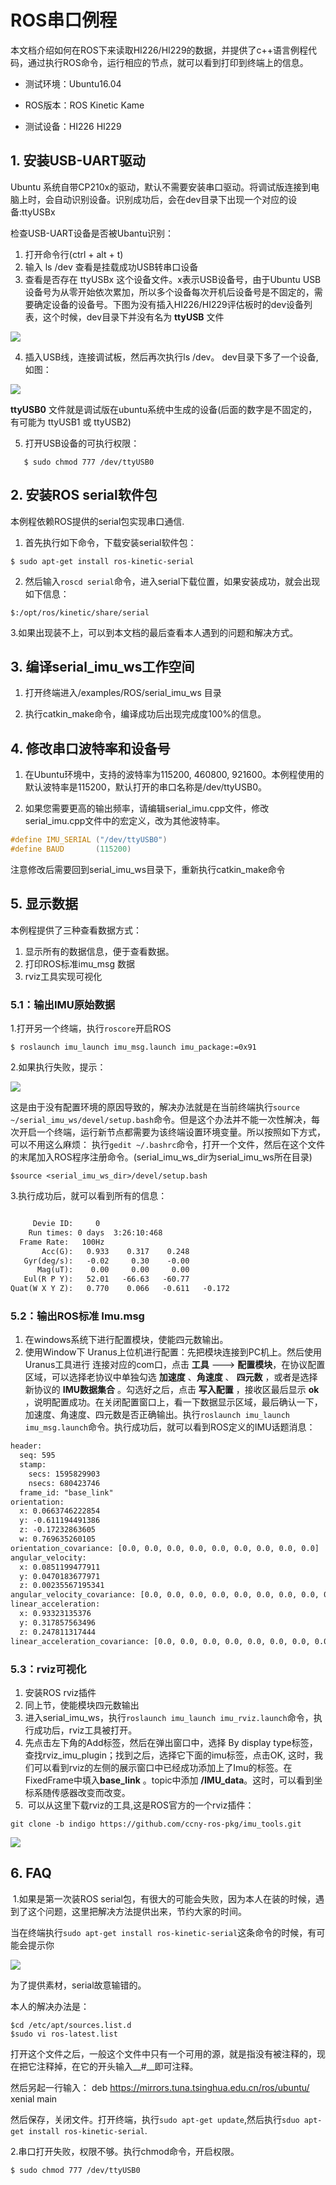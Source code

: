 # ROS串口例程

本文档介绍如何在ROS下来读取HI226/HI229的数据，并提供了c++语言例程代码，通过执行ROS命令，运行相应的节点，就可以看到打印到终端上的信息。

* 测试环境：Ubuntu16.04   

* ROS版本：ROS Kinetic Kame

* 测试设备：HI226 HI229

## 1. 安装USB-UART驱动

Ubuntu 系统自带CP210x的驱动，默认不需要安装串口驱动。将调试版连接到电脑上时，会自动识别设备。识别成功后，会在dev目录下出现一个对应的设备:ttyUSBx

检查USB-UART设备是否被Ubantu识别：

1. 打开命令行(ctrl + alt + t)
2. 输入 ls /dev 查看是挂载成功USB转串口设备
3. 查看是否存在  ttyUSBx 这个设备文件。x表示USB设备号，由于Ubuntu USB设备号为从零开始依次累加，所以多个设备每次开机后设备号是不固定的，需要确定设备的设备号。下图为没有插入HI226/HI229评估板时的dev设备列表，这个时候，dev目录下并没有名为 __ttyUSB__ 文件

![](./img/1.png)

4. 插入USB线，连接调试板，然后再次执行ls  /dev。 dev目录下多了一个设备, 如图：

![](./img/2.png)

**ttyUSB0** 文件就是调试版在ubuntu系统中生成的设备(后面的数字是不固定的，有可能为 ttyUSB1  或 ttyUSB2)

5. 打开USB设备的可执行权限：
```shell
   $ sudo chmod 777 /dev/ttyUSB0
```
## 2. 安装ROS serial软件包

本例程依赖ROS提供的serial包实现串口通信.

1. 首先执行如下命令，下载安装serial软件包：

```shell
$ sudo apt-get install ros-kinetic-serial
```

2. 然后输入`roscd serial`命令，进入serial下载位置，如果安装成功，就会出现如下信息：

```shell
$:/opt/ros/kinetic/share/serial
```

​	3.如果出现装不上，可以到本文档的最后查看本人遇到的问题和解决方式。

## 3. 编译serial_imu_ws工作空间

1. 打开终端进入/examples/ROS/serial_imu_ws 目录

2. 执行catkin_make命令，编译成功后出现完成度100%的信息。

## 4. 修改串口波特率和设备号

1. 在Ubuntu环境中，支持的波特率为115200, 460800, 921600。本例程使用的默认波特率是115200，默认打开的串口名称是/dev/ttyUSB0。	

2. 如果您需要更高的输出频率，请编辑serial_imu.cpp文件，修改serial_imu.cpp文件中的宏定义，改为其他波特率。	
```c
#define IMU_SERIAL ("/dev/ttyUSB0")
#define BAUD       (115200)
```

注意修改后需要回到serial_imu_ws目录下，重新执行catkin_make命令

## 5. 显示数据
本例程提供了三种查看数据方式：

1. 显示所有的数据信息，便于查看数据。
2. 打印ROS标准imu_msg 数据
3. rviz工具实现可视化

### 	5.1：输出IMU原始数据

1.打开另一个终端，执行`roscore`开启ROS

```shell
$ roslaunch imu_launch imu_msg.launch imu_package:=0x91
```
2.如果执行失败，提示：

![](./img/3.png)

​	这是由于没有配置环境的原因导致的，解决办法就是在当前终端执行`source ~/serial_imu_ws/devel/setup.bash`命令。但是这个办法并不能一次性解决，每次开启一个终端，运行新节点都需要为该终端设置环境变量。所以按照如下方式，可以不用这么麻烦： 执行`gedit ~/.bashrc`命令，打开一个文件，然后在这个文件的末尾加入ROS程序注册命令。(serial_imu_ws_dir为serial_imu_ws所在目录)

```shell
$source <serial_imu_ws_dir>/devel/setup.bash
```



3.执行成功后，就可以看到所有的信息：

```txt

     Devie ID:     0
    Run times: 0 days  3:26:10:468
  Frame Rate:   100Hz
       Acc(G):   0.933    0.317    0.248
   Gyr(deg/s):   -0.02     0.30    -0.00
      Mag(uT):    0.00     0.00     0.00
   Eul(R P Y):   52.01   -66.63   -60.77
Quat(W X Y Z):   0.770    0.066   -0.611   -0.172

```



### 	5.2：输出ROS标准 Imu.msg

1. 在windows系统下进行配置模块，使能四元数输出。
2. 使用Window下 Uranus上位机进行配置：先把模块连接到PC机上。然后使用Uranus工具进行 连接对应的com口，点击 __工具__  --->  __配置模块__，在协议配置区域，可以选择老协议中单独勾选 __加速度__ 、__角速度__ 、 __四元数__ ，或者是选择新协议的 __IMU数据集合__ 。勾选好之后，点击 __写入配置__ ，接收区最后显示 __ok__ ，说明配置成功。在关闭配置窗口上，看一下数据显示区域，最后确认一下，加速度、角速度、四元数是否正确输出。执行`roslaunch imu_launch imu_msg.launch`命令。执行成功后，就可以看到ROS定义的IMU话题消息：
```txt
header: 
  seq: 595
  stamp: 
    secs: 1595829903
    nsecs: 680423746
  frame_id: "base_link"
orientation: 
  x: 0.0663746222854
  y: -0.611194491386
  z: -0.17232863605
  w: 0.769635260105
orientation_covariance: [0.0, 0.0, 0.0, 0.0, 0.0, 0.0, 0.0, 0.0, 0.0]
angular_velocity: 
  x: 0.0851199477911
  y: 0.0470183677971
  z: 0.00235567195341
angular_velocity_covariance: [0.0, 0.0, 0.0, 0.0, 0.0, 0.0, 0.0, 0.0, 0.0]
linear_acceleration: 
  x: 0.93323135376
  y: 0.317857563496
  z: 0.247811317444
linear_acceleration_covariance: [0.0, 0.0, 0.0, 0.0, 0.0, 0.0, 0.0, 0.0, 0.0]

```

### 	5.3：rviz可视化

1. 安装ROS rviz插件
2. 同上节，使能模块四元数输出
3. 进入serial_imu_ws，执行`roslaunch imu_launch imu_rviz.launch`命令，执行成功后，rviz工具被打开。
4. 先点击左下角的Add标签，然后在弹出窗口中，选择 By display type标签，查找rviz_imu_plugin；找到之后，选择它下面的imu标签，点击OK, 这时，我们可以看到rviz的左侧的展示窗口中已经成功添加上了Imu的标签。在FixedFrame中填入**base_link** 。topic中添加 **/IMU_data**。这时，可以看到坐标系随传感器改变而改变。
5. ​	可以从这里下载rviz的工具,这是ROS官方的一个rviz插件：

```shell
git clone -b indigo https://github.com/ccny-ros-pkg/imu_tools.git
```





![](./img/4.png)
## 6. FAQ
​	1.如果是第一次装ROS serial包，有很大的可能会失败，因为本人在装的时候，遇到了这个问题，这里把解决方法提供出来，节约大家的时间。

当在终端执行`sudo apt-get install ros-kinetic-serial`这条命令的时候，有可能会提示你

![](./img/5.png)

为了提供素材，serial故意输错的。

本人的解决办法是：

```shell
$cd /etc/apt/sources.list.d
$sudo vi ros-latest.list
```

打开这个文件之后，一般这个文件中只有一个可用的源，就是指没有被注释的，现在把它注释掉，在它的开头输入__#__即可注释。

然后另起一行输入： deb https://mirrors.tuna.tsinghua.edu.cn/ros/ubuntu/ xenial main

然后保存，关闭文件。打开终端，执行`sudo apt-get update`,然后执行`sduo apt-get install ros-kinetic-serial`.

2.串口打开失败，权限不够。执行chmod命令，开启权限。

```shell
$ sudo chmod 777 /dev/ttyUSB0
```

